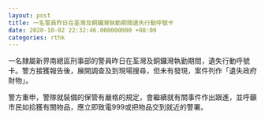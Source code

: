 ```yaml
---
layout: post
title: 一名警員昨日在荃灣及銅鑼灣執勤期間遺失行動呼號卡
date: 2020-10-02 22:32:46.000000000 +08:00
categories: rthk
---
```


一名隸屬新界南總區刑事部的警員昨日在荃灣及銅鑼灣執勤期間，遺失行動呼號卡。警方接獲報告後，展開調查及到現場搜尋，但未有發現，案件列作「遺失政府財物」。

警方重申，警隊就裝備的保管有嚴格的規定，會繼續就有關事件作出跟進，並呼籲市民如拾獲有關物品，應立即致電999或把物品交到就近的警署。

